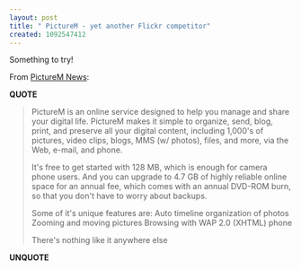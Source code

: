 ```yaml
---
layout: post
title: " PictureM - yet another Flickr competitor"
created: 1092547412
---
```

Something to try!

From <a href="http://about.picturem.com/default?archive=true&#38;select=BlogSpace%2Fdefault%2F3Q9J43RUKJ">PictureM News</a>:
<p><strong>QUOTE</strong></p><blockquote>PictureM is an online service designed to help you manage and share your digital life. PictureM makes it simple to organize, send, blog, print, and preserve all your digital content, including 1,000's of pictures, video clips, blogs, MMS (w/ photos), files, and more, via the Web, e-mail, and phone.

It's free to get started with 128 MB, which is enough for camera phone users. And you can upgrade to 4.7 GB of highly reliable online space for an annual fee, which comes with an annual DVD-ROM burn, so that you don't have to worry about backups.

Some of it's unique features are:
Auto timeline organization of photos
Zooming and moving pictures
Browsing with WAP 2.0 (XHTML) phone

There's nothing like it anywhere else</blockquote><p><strong>UNQUOTE</strong></p>


